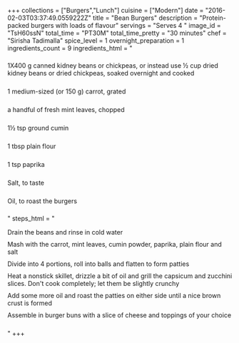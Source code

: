 +++
collections = ["Burgers","Lunch"]
cuisine = ["Modern"]
date = "2016-02-03T03:37:49.0559222Z"
title = "Bean Burgers"
description = "Protein-packed burgers with loads of flavour"
servings = "Serves 4 "
image_id = "TsH60ssN"
total_time = "PT30M"
total_time_pretty = "30 minutes"
chef = "Sirisha Tadimalla"
spice_level = 1
overnight_preparation = 1
ingredients_count = 9
ingredients_html = "<ul style='padding-left: 0; list-style: none;'><li itemprop='recipeIngredient' style='margin: 8px 0px;padding: 8px 0px;'>1X400 g canned kidney beans or chickpeas, or instead use ½ cup dried kidney beans or dried chickpeas, soaked overnight and cooked</li><li itemprop='recipeIngredient' style='margin: 8px 0px;padding: 8px 0px;'>1 medium-sized (or 150 g) carrot, grated</li><li itemprop='recipeIngredient' style='margin: 8px 0px;padding: 8px 0px;'>a handful of fresh mint leaves, chopped</li><li itemprop='recipeIngredient' style='margin: 8px 0px;padding: 8px 0px;'>1½ tsp ground cumin</li><li itemprop='recipeIngredient' style='margin: 8px 0px;padding: 8px 0px;'>1 tbsp plain flour</li><li itemprop='recipeIngredient' style='margin: 8px 0px;padding: 8px 0px;'>1 tsp paprika</li><li itemprop='recipeIngredient' style='margin: 8px 0px;padding: 8px 0px;'>Salt, to taste</li><li itemprop='recipeIngredient' style='margin: 8px 0px;padding: 8px 0px;'>Oil, to roast the burgers</li></ul>"
steps_html = "<ol style='list-style: none inside; padding-left: 0px;'><li style='padding-bottom: 10px;'><i class='step-track-icon fa fa-square-o'></i><span class='step-text' itemprop='recipeInstructions'>Drain the beans and rinse in cold water</span></li><li style='padding-bottom: 10px;'><i class='step-track-icon fa fa-square-o'></i><span class='step-text' itemprop='recipeInstructions'>Mash with the carrot, mint leaves, cumin powder, paprika, plain flour and salt</span></li><li style='padding-bottom: 10px;'><i class='step-track-icon fa fa-square-o'></i><span class='step-text' itemprop='recipeInstructions'>Divide into 4 portions, roll into balls and flatten to form patties</span></li><li style='padding-bottom: 10px;'><i class='step-track-icon fa fa-square-o'></i><span class='step-text' itemprop='recipeInstructions'>Heat a nonstick skillet, drizzle a bit of oil and grill the capsicum and zucchini slices. Don't cook completely; let them be slightly crunchy</span></li><li style='padding-bottom: 10px;'><i class='step-track-icon fa fa-square-o'></i><span class='step-text' itemprop='recipeInstructions'>Add some more oil and roast the patties on either side until a nice brown crust is formed</span></li><li style='padding-bottom: 10px;'><i class='step-track-icon fa fa-square-o'></i><span class='step-text' itemprop='recipeInstructions'>Assemble in burger buns with a slice of cheese and toppings of your choice</span></li></ol>"
+++
